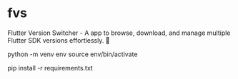 # fvs
Flutter Version Switcher - A app to browse, download, and manage multiple Flutter SDK versions effortlessly. 🚀

python -m venv env 
source env/bin/activate

pip install -r requirements.txt
